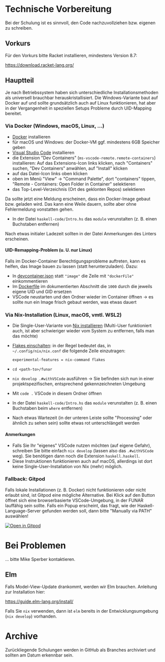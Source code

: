 # Technische Vorbereitung

Bei der Schulung ist es sinnvoll, den Code nachzuvollziehen bzw. eigenen zu
schreiben.

## Vorkurs

Für den Vorkurs bitte Racket installieren, mindestens Version 8.7:

https://download.racket-lang.org/

## Hauptteil

Je nach Betriebssystem haben sich unterschiedliche Installationsmethoden als
universell brauchbar herauskristallisiert. Die Windows-Variante baut auf Docker
auf und sollte grundsätzlich auch auf Linux funktionieren, hat aber in der
Vergangenheit in speziellen Setups Probleme durch UID-Mapping bereitet.

### Via Docker (Windows, macOS, Linux, ...)

- [Docker](https://www.docker.com/) installieren
- für macOS und Windows: der Docker-VM ggf. mindestens 6GB Speicher geben
- [Visual Studio Code](https://code.visualstudio.com/download) installieren
- die Extension "Dev Containers" (`ms-vscode-remote.remote-containers`)
  installieren: Auf das Extensions-Icon links klicken, nach "Containers" suchen,
  "Dev Containers" anwählen, auf "Install" klicken
- auf das Datei-Icon links oben klicken
- oben im Menü "View" -> "Command Palette", dort "containers" tippen, "Remote -
  Containers: Open Folder in Container" selektieren
- das Top-Level-Verzeichnis (Ort des geklonten Repos) selektieren

Da sollte jetzt eine Meldung erscheinen, dass ein Docker-Image gebaut bzw.
geladen wird. Das kann eine Weile dauern, sollte aber ohne Fehlermeldung
vonstatten gehen.

- In der Datei `haskell-code/Intro.hs` das `module` verunstalten (z. B. einen
  Buchstaben entfernen)

Nach etwas initialer Ladezeit sollten in der Datei Anmerkungen des Linters
erscheinen.

#### UID-Remapping-Problem (u. U. nur Linux)

Falls im Docker-Container Berechtigungsprobleme auftreten, kann es helfen, das
Image bauen zu lassen (statt herunterzuladen). Dazu:

- In [devcontainer.json](./.devcontainer/devcontainer.json) statt `"image"` die
  Zeile mit `"dockerFile"` einkommentieren
- Im [Dockerfile](./.devcontainer/Dockerfile) im dokumentierten Abschnitt die
  `1000` durch die jeweils eigene UID und GID ersetzen
- VSCode neustarten und den Ordner wieder im Container öffnen -> es sollte nun
  ein Image frisch gebaut werden, was etwas dauert

### Via Nix-Installation (Linux, macOS, vmtl. WSL2)

- Die Single-User-Variante von [Nix
  installieren](https://nixos.org/download.html#nix-install-linux) (Multi-User
  funktioniert auch, ist aber schwieriger wieder vom System zu entfernen, falls
  man das möchte)
- [Flakes einschalten](https://nixos.wiki/wiki/Flakes): in der Regel bedeutet
  das, in `~/.config/nix/nix.conf` die folgende Zeile einzutragen:

  ```
  experimental-features = nix-command flakes
  ```

- `cd <path-to>/funar`
- `nix develop .#withVSCode` ausführen -> Sie befinden sich nun in einer
  projektspezifischen, entsprechend gekennzeichneten Umgebung
- Mit `code .` VSCode in diesem Ordner öffnen
- In der Datei `haskell-code/Intro.hs` das `module` verunstalten (z. B. einen
  Buchstaben beim `where` entfernen)
- Nach etwas Wartezeit (in der unteren Leiste sollte "Processing" oder ähnlich
  zu sehen sein) sollte etwas rot unterschlängelt werden

#### Anmerkungen

- Falls Sie Ihr "eigenes" VSCode nutzen möchten (auf eigene Gefahr), schreiben
  Sie bitte einfach `nix develop` (lassen also das `.#withVSCode` weg). Sie
  benötigen dann noch die Extension `haskell.haskell`.
- Diese Instruktionen funktionieren auch auf macOS, allerdings ist dort keine
  Single-User-Installation von Nix (mehr) möglich.

### Fallback: Gitpod

Falls lokale Installationen (z. B. Docker) nicht funktionieren oder nicht
erlaubt sind, ist Gitpod eine mögliche Alternative. Bei Klick auf den Button
öffnet sich eine browserbasierte VSCode-Umgebung, in der FUNAR lauffähig sein
sollte. Falls ein Popup erscheint, das fragt, wie der Haskell-Language-Server
gefunden werden soll, dann bitte "Manually via PATH" auswählen!

[![Open in Gitpod](https://gitpod.io/button/open-in-gitpod.svg)](https://gitpod.io/#https://github.com/active-group/funar)

# Bei Problemen

... bitte Mike Sperber kontaktieren.

## Elm

Falls Model-View-Update drankommt, werden wir Elm brauchen. Anleitung zur
Installation hier:

https://guide.elm-lang.org/install/

Falls Sie `nix` verwenden, dann ist `elm` bereits in der Entwicklungsumgebung
(`nix develop`) vorhanden.

# Archive

Zurückliegende Schulungen werden in GitHub als Branches archiviert und sollten
am Datum erkennbar sein.

<!-- Local Variables: -->
<!-- fill-column: 80 -->
<!-- End: -->
